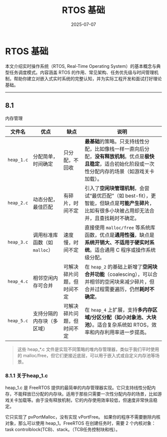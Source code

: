 ﻿---
layout: default
title: "RTOS 基础"
date: 2025-07-07
excerpt: "入门实时操作系统（RTOS）的核心概念、调度模式与典型应用，为后续深入嵌入式系统开发和项目实践打下基础。"
categories: embedded
tags:
  - RTOS
  - 嵌入式
  - 实时操作系统
---

# RTOS 基础

本文介绍实时操作系统（RTOS, Real-Time Operating System）的基本概念与典型任务调度模式。内容涵盖 RTOS 的作用、常见架构、任务优先级与时间管理机制，帮助你建立对嵌入式实时系统的完整认知，并为实际工程开发和面试打好理论基础。

---


<!--
> 基于Freertos的RTOS，来写的本篇文章

## 1. RTOS 的作用

在裸机系统中，所有的程序基本都是自己写的，所有的操作都是在一个无限的大循环 里面实现。
现实生活中的很多中小型的电子产品用的都是裸机系统，而且也能够满足需求。 
但是为什么还要学习 RTOS 编程，偏偏还要整个操作系统进来？

随着产品 要实现的功能越来越多，单纯的裸机系统已经不能够完美地解决问题，反而会使编程变得 更加复杂，如果想降低编程的难度，我们可以考虑引入 RTOS 实现多任务管理，这是使用 RTOS 的最大优势。

一般学习的第一步都是用API来实现多任务管理，RTOS的API是一个抽象的概念，实际上RTOS的API是对底层硬件的封装。

为了方便调试，还是需要去了解 RTOS 的底层原理。

FreeRTOS 版权

* FreeRTOS 由美国的 Richard Barry 于 2003 年发布，Richard Barry 是 FreeRTOS 的拥有 者和维护者，在过去的十多年中 FreeRTOS 历经了 9 个版本，与众多半导体厂商合作密切， 累计开发者数百万，是目前市场占有率最高的 RTOS。
* FreeRTOS 于 2018 年被亚马逊收购，改名为 AWS FreeRTOS，版本号升级为 V10，且 开源协议也由原来的 GPLv2+修改为 MIT，与 GPLv2+相比，MIT 更加开放，你完全可以理 解为是为所欲为的免费。V9 以前的版本还是维持原样，V10 版本相比于 V9 就是加入了一 些物联网相关的组件，内核基本不变。亚马逊收购 FreeRTOS 也是为了进军眼下炒的火热 的物联网和人工智能。



FreeRTOS 是一款 “开源免费”的实时操作系统，遵循的是 GPLv2+的许可协议。这里说 到的开源，指的是你可以免费得获取到 FreeRTOS 的源代码，且当你的产品使用了 FreeRTOS 且没有修改 FreeRTOS 内核源码的时候，你的产品的全部代码都可以闭源，不用开源，但是当 你修改了 FreeRTOS 内核源码的时候，就必须将修改的这部分开源，反馈给社区，其它应用部 分不用开源。免费的意思是无论你是个人还是公司，都可以免费地使用，不需要掏一分钱。


## 2. RTOS 的移植

FreeRTOS 包含 Demo 例程和内核源码（比较重要，我们就需要提取该目录下的大部分 文件）。
FreeRTOS 文件夹下的 Source 文件夹里面包含的是 FreeRTOS 内 核的源代码，
我们移植 FreeRTOS 的时候就需要这部分源代码；FreeRTOS 文件夹下的 Demo 文件夹里面包含了 FreeRTOS 官方为各个单片机移植好的工程代码，FreeRTOS 为了 推广自己，会给各种半导体厂商的评估板写好完整的工程程序，这些程序就放在 Demo 这 个目录下，这部分 Demo 非常有参考价值。


**往裸机工程添加 FreeRTOS 源码**

首先在裸机工程模板根目录下新建一个文件夹，命名为“FreeRTOS”，并且在 FreeRTOS 文件夹下新建两个空文件夹，
分别命名为“src” 与“port”，src 文件夹用于保存 FreeRTOS 中的核心源文件，也就是我们常说的 ‘.c 文件’，
**port 文件夹用于保存内存管理以及处理器架构相关代码**，这些代码 FreeRTOS 官方已经提供给我们的，直接使用即可，在前面已经说了，FreeRTOS 是软件，我们的开发版是硬件，软硬件必须有桥梁来连接，这些与处理器架构相 关的代码，可以称之为 RTOS 硬件接口层，它们位于 FreeRTOS/Source/Portable 文 件夹下。
“include”文件夹，它是我们需要用到 FreeRTOS 的一些头文件，将它直接拷贝。

![Rtos01](images/rtos01.png)

-->

## 8.1
内存管理


| 文件名        | 优点                  | 缺点            | 说明                                                                                   |
| ---------- | ------------------- | ------------- | ------------------------------------------------------------------------------------ |
| `heap_1.c` | 分配简单，时间确定           | 只分配，不回收       | **最基础**的策略。只支持线性分配，比如像栈一样一直向后分配，**没有释放机制**。优点是**极快且稳定**，适合初始化阶段或一次性分配内存的场景（如游戏关卡加载）。 |
| `heap_2.c` | 动态分配，最佳匹配           | 有碎片，时间不定      | 引入了**空闲块管理机制**，会尝试“最优匹配”（如 best-fit），更智能，但缺点是**可能产生碎片**，比如有很多小块被占用却无法合并，且查找耗时不确定。    |
| `heap_3.c` | 调用标准库函数（如 `malloc`） | 速度慢，时间不定      | 直接使用 `malloc/free` 等系统库函数，优点是**通用性强**，缺点是**系统开销大、不适用于硬实时系统**。适合通用 C 程序或操作系统级分配。      |
| `heap_4.c` | 相邻空闲内存可合并           | 可解决碎片问题，但时间不定 | 在 `heap_2` 的基础上新增了**空闲块合并功能**（coalescing），可以合并相邻的空闲块来减少碎片，但合并过程需要遍历，仍然**耗时不确定**。     |
| `heap_5.c` | 支持分隔的内存块（多区域）       | 可解决碎片问题，但时间不定 | 在 `heap_4` 上扩展，支持**多内存区域/分区分配（如小对象池、大块池）**。适合复杂系统如 RTOS，效率和内存利用率进一步提高。               |


> 这些 heap_*.c 文件是实现不同策略的堆内存管理器，类似于我们平时使用的 malloc/free，但它们更接近底层，可以用于嵌入式或自定义内存池等场景。


### 8.1.1 关于heap_1.c

heap_1.c 是 FreeRTOS 提供的最简单的内存管理器实现。它只支持线性分配内存，不能释放已分配的内存块。适用于那些只需要一次性分配内存的场景，比如游戏关卡加载等。由于没有释放机制，它的内存使用效率较低，但速度非常快且稳定。

它只实现了 pvPortMalloc，没有实现 vPortFree。 如果你的程序不需要删除内核对象，那么可以使用 heap_1。FreeRTOS 在创建任务时，需要 2 个内核对象：task controlblock(TCB)、stack。（TCB任务控制块和栈）。
